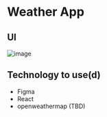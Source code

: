 # Weather App 
## UI
  ![image](https://github.com/Jagjeet-Dhuna/FigmaDesigns/assets/48265165/7b564076-3727-4bfe-8fa6-eb4e63fa6240)


## Technology to use(d)
* Figma
* React
* openweathermap (TBD)
